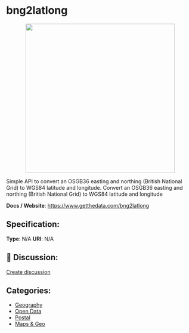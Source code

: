 # bng2latlong
<p align="center">
    <img width="400" src="https://raw.githubusercontent.com/apis-list/apis-list/apis/bng2latlong/logo_256x256.png" />
</p>

Simple API to convert an OSGB36 easting and northing (British National Grid) to WGS84 latitude and longitude. Convert an OSGB36 easting and northing (British National Grid) to WGS84 latitude and longitude

**Docs / Website**: https://www.getthedata.com/bng2latlong

## Specification:
**Type**:  N/A 
**URI**:  N/A 

## 💬 Discussion:
[Create discussion](link)

## Categories:
- [Geography](https://github.com/apis-list/apis-list#geography)
- [Open Data](https://github.com/apis-list/apis-list#open-data)
- [Postal](https://github.com/apis-list/apis-list#postal)
- [Maps & Geo](https://github.com/apis-list/apis-list#maps-and-geo)





